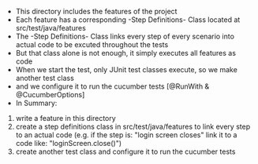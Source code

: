 - This directory includes the features of the project
- Each feature has a corresponding -Step Definitions- Class located at src/test/java/features
- The -Step Definitions- Class links every step of every scenario into actual code to be excuted throughout the tests
- But that class alone is not enough, it simply executes all features as code
- When we start the test, only JUnit test classes execute, so we make another test class
- and we configure it to run the cucumber tests [@RunWith & @CucumberOptions]
- In Summary:
1. write a feature in this directory
2. create a step definitions class in src/test/java/features to link every step to an actual code
   (e.g. if the step is: "login screen closes" link it to a code like: "loginScreen.close()")
3. create another test class and configure it to run the cucumber tests
